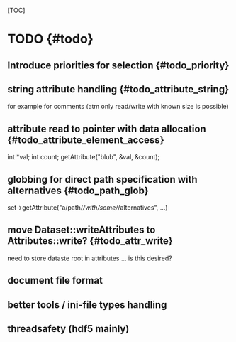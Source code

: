 [TOC]

# TODO {#todo}

## Introduce priorities for selection  {#todo_priority}

## string attribute handling  {#todo_attribute_string}
for example for comments (atm only read/write with known size is possible)

## attribute read to pointer with data allocation {#todo_attribute_element_access}
int *val;
int count;
getAttribute("blub", &val, &count);

## globbing for direct path specification with alternatives {#todo_path_glob}
set->getAttribute("a/path/*/with/some/*/alternatives", ...)

## move Dataset::writeAttributes to Attributes::write? {#todo_attr_write}
need to store dataste root in attributes ... is this desired?

## document file format
## better tools / ini-file types handling

## threadsafety (hdf5 mainly)